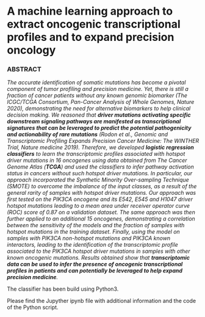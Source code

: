 # A machine learning approach to extract oncogenic transcriptional profiles and to expand precision oncology

 ### ABSTRACT
 
*The accurate identification of somatic mutations has become a pivotal component of tumor profiling and precision medicine. Yet, there is still a fraction of cancer patients without any known genomic biomarker (The ICGC/TCGA Consortium, Pan-Cancer Analysis of Whole Genomes, Nature 2020), demonstrating the need for alternative biomarkers to help clinical decision making. We reasoned that **driver mutations activating specific downstream signaling pathways are manifested as transcriptional signatures that can be leveraged to predict the potential pathogenicity and actionability of rare mutations** (Rodon et al., Genomic and Transcriptomic Profiling Expands Precision Cancer Medicine: The WINTHER Trial, Nature medicine 2019). Therefore, we developed **logistic regression classifiers** to learn the transcriptomic profiles associated with hotspot driver mutations in 16 oncogenes using data obtained from The Cancer Genome Atlas (**TCGA**) and used the classifiers to infer pathway activation status in cancers without such hotspot driver mutations. In particular, our approach incorporated the Synthetic Minority Over-sampling Technique (SMOTE) to overcome the imbalance of the input classes, as a result of the general rarity of samples with hotspot driver mutations. Our approach was first tested on the _PIK3CA_ oncogene and its E542, E545 and H1047 driver hotspot mutations leading to a mean area under receiver operator curve (ROC) score of 0.87 on a validation dataset. The same approach was then further applied to an additional 15 oncogenes, demonstrating a correlation between the sensitivity of the models and the fraction of samples with hotspot mutations in the training dataset. Finally, using the model on samples with _PIK3CA_ non-hotspot mutations and _PIK3CA_ known interactors, leading to the identification of the transcriptomic profile associated to the _PIK3CA_ hotspot driver mutations in samples with other known oncogenic mutations. Results obtained show that **transcriptomic data can be used to infer the presence of oncogenic transcriptional profiles in patients and can potentially be leveraged to help expand precision medicine**.*


The classifier has been build using Python3.

Please find the Jupyther ipynb file with additional information and the code of the Python script.
